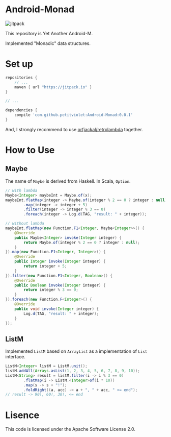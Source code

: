 # Android-Monad

![jitpack](https://img.shields.io/github/tag/petitviolet/Android-Monad.svg?label=JitPack)

This repository is Yet Another Android-M.

Implemented "Monadic" data structures.

# Set up

```groovy
repositories {
    // ...
    maven { url "https://jitpack.io" }
}

// ...

dependencies {
    compile 'com.github.petitviolet:Android-Monad:0.0.1'
}
```

And, I strongly recommend to use [orfjackal/retrolambda](https://github.com/orfjackal/retrolambda) together.

# How to Use

## Maybe

The name of `Maybe` is derived from Haskell.
In Scala, `Option`.

```java
// with lambda
Maybe<Integer> maybeInt = Maybe.of(x);
maybeInt.flatMap(integer -> Maybe.of(integer % 2 == 0 ? integer : null))
        .map(integer -> integer + 5)
        .filter(integer -> integer % 3 == 0)
        .foreach(integer -> Log.d(TAG, "result: " + integer));

// without lambda
maybeInt.flatMap(new Function.F1<Integer, Maybe<Integer>>() {
    @Override
    public Maybe<Integer> invoke(Integer integer) {
        return Maybe.of(integer % 2 == 0 ? integer : null);
    }
}).map(new Function.F1<Integer, Integer>() {
    @Override
    public Integer invoke(Integer integer) {
        return integer + 5;
    }
}).filter(new Function.F1<Integer, Boolean>() {
    @Override
    public Boolean invoke(Integer integer) {
        return integer % 3 == 0;
    }
}).foreach(new Function.F<Integer>() {
    @Override
    public void invoke(Integer integer) {
        Log.d(TAG, "result: " + integer);
    }
});
```

## ListM

Implemented `ListM` based on `ArrayList` as a implementation of `List` interface.

```java
ListM<Integer> listM = ListM.unit();
listM.addAll(Arrays.asList(1, 2, 3, 4, 5, 6, 7, 8, 9, 10));
ListM<String> result = listM.filter(i -> i % 3 == 0)
        .flatMap(i -> ListM.<Integer>of(i * 10))
        .map(s -> s + "!");
        .foldRight((a, acc) -> a + ", " + acc, " <= end");
// result -> 90!, 60!, 30!, <= end
```

# Lisence

This code is licensed under the Apache Software License 2.0.

